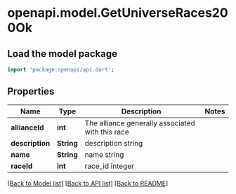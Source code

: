 # openapi.model.GetUniverseRaces200Ok

## Load the model package
```dart
import 'package:openapi/api.dart';
```

## Properties
Name | Type | Description | Notes
------------ | ------------- | ------------- | -------------
**allianceId** | **int** | The alliance generally associated with this race | 
**description** | **String** | description string | 
**name** | **String** | name string | 
**raceId** | **int** | race_id integer | 

[[Back to Model list]](../README.md#documentation-for-models) [[Back to API list]](../README.md#documentation-for-api-endpoints) [[Back to README]](../README.md)


